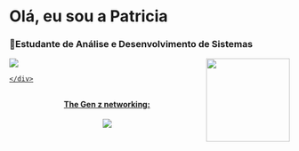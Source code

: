 # Olá, eu sou a Patricia 
<h3>📘Estudante de Análise e Desenvolvimento de Sistemas</h3>
<div>
  <a href="https://github.com/PatriciaDamasceno883/Patricia-Damasceno-Geraldo/edit/main/README.md">
  <img leight="180cm" src="https://github-readme-stats.vercel.app/api?username=PatriciaDamasceno883&show_icons=true&theme=transparent&include_all_commits=true&count_private-true"/>
<img leight="180cm" widht="40" height="150" align="right" src="https://github-readme-stats.vercel.app/api/top-langs/?username=PatriciaDamasceno883&layout=compact&langs_count=16&theme=transparent">
    
    </div>
  

##
<h4 align="center">The Gen z networking:</h4>

  <div align="center"> 
 <a href="patricia_dg99@outlook.com" target="_blank"> <img src="https://img.shields.io/badge/Microsoft_Outlook-0078D4?style=for-the-badge&logo=microsoft-outlook&logoColor=white" target="_blank"></a>
  </div>
                           
                           
               
                           

  
